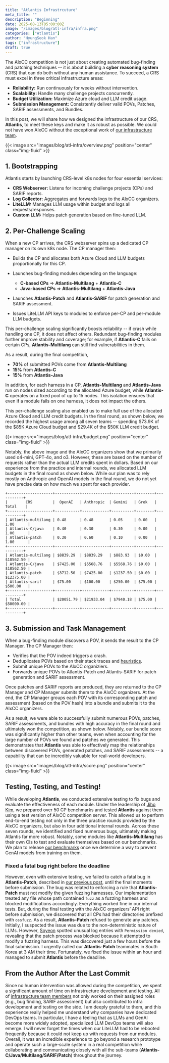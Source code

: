 ```yaml
---
title: "Atlantis Infrastrcuture"
meta_title: ""
description: "Beginning"
date: 2025-08-13T05:00:00Z
image: "/images/blog/atl-infra/infra.png"
categories: ["Atlantis"]
author: "HyungSeok Han"
tags: ["infrastructure"]
draft: true
---
```


The AIxCC competition is not just about creating automated bug-finding and patching techniques
-- it is about building a **cyber reasoning system** (CRS) that can do both without any human assistance.
To succeed, a CRS must excel in three critical infrastructure areas:
- **Reliability:** Run continuously for weeks without intervention.
- **Scalability:** Handle many challenge projects concurrently.
- **Budget Utilization:** Maximize Azure cloud and LLM credit usage.
- **Submission Management:** Consistently deliver valid POVs, Patches, SARIF assessments, and Bundles.

In this post, we will share how we designed the infrastructure of our CRS, **Atlantis**, to meet these keys and make it as robust as possible.
We could not have won AIxCC without the exceptional work of [our infrastructure team](/authors/#team-infra).

{{< image src="images/blog/atl-infra/overview.png" position="center" class="img-fluid" >}}

## 1. Bootstrapping

Atlantis starts by launching CRS-level k8s nodes for four essential services:
- **CRS Webserver:** Listens for incoming challenge projects (CPs) and SARIF reports.
- **Log Collector:** Aggregates and forwards logs to the AIxCC organizers.
- **LiteLLM:** Manages LLM usage within budget and logs all requests/responses.
- **Custom LLM:** Helps patch generation based on fine-tuned LLM.

## 2. Per-Challenge Scaling

When a new CP arrives, the CRS webserver spins up a dedicated CP manager on its own k8s node. 
The CP manager then:
- Builds the CP and allocates both Azure Cloud and LLM budgets proportionally for this CP.
- Launches bug-finding modules depending on the language:
    - **C-based CPs** => **Atlantis-Multilang** + **Atlantis-C** 
    - **Java-based CPs** => **Atlantis-Multilang** + **Atlantis-Java**

- Launches **Atlantis-Patch** and **Atlantis-SARIF** for patch generation and SARIF assessment.
- Issues LiteLLM API keys to modules to enforce per-CP and per-module LLM budgets.

This per-challenge scaling significantly boosts reliability
-- if crash while handling one CP, it does not affect others.
Redundant bug-finding modules further improve stability and coverage;
for example, if **Atlantis-C** fails on certain CPs, **Atlantis-Multilang** can still find vulnerabilities in them.

As a result, during the final competition, 
- **70%** of submitted POVs come from **Atlantis-Multilang**
- **15%** from **Atlantis-C**
- **15%** from **Atlantis-Java**

In addition, for each harness in a CP, **Atlantis-Multilang** and **Atlantis-Java** run on nodes sized according to the allocated Azure budget,
while **Atlantis-C** operates on a fixed pool of up to 15 nodes.
This isolation ensures that even if a module fails on one harness, it does not impact the others.

This per-challenge scaling also enabled us to make full use of the allocated Azure Cloud and LLM credit budgets.
In the final round, as shown below, we recorded the highest usage among all seven teams
-- spending $73.9K of the $85K Azure Cloud budget and $29.4K of the $50K LLM credit budget.

{{< image src="images/blog/atl-infra/budget.png" position="center" class="img-fluid" >}}

Notably, the above image and the AIxCC organizers show that we primarily used o4-mini, GPT-4o, and o3.
However, these are based on the number of requests rather than the actual LLM credits spent in dollars.
Based on our experience from the practice and internal rounds, we allocated LLM budgets in the final round as shown below.
While our plan was to rely mostly on Anthropic and OpenAI models in the final round,
we do not yet have precise data on how much we spent for each provider.

```
+--------------------+-----------+------------+----------+--------+-----------+
|        CRS         |  OpenAI   | Anthropic  | Gemini   | Grok   |  Total    |
+--------------------+-----------+------------+----------+--------+-----------+
| Atlantis-multilang | 0.48      | 0.48       | 0.05     | 0.00   | 1.00      |
| Atlantis-C/java    | 0.40      | 0.30       | 0.30     | 0.00   | 1.00      |
| Atlantis-patch     | 0.30      | 0.60       | 0.10     | 0.00   | 1.00      |
+--------------------+-----------+------------+----------+--------+-----------+
| Atlantis-multilang | $8839.29  | $8839.29   | $883.93  | $0.00  | $18562.50 |
| Atlantis-C/java    | $7425.00  | $5568.76   | $5568.76 | $0.00  | $18562.50 |
| Atlantis-patch     | $3712.50  | $7425.00   | $1237.50 | $0.00  | $12375.00 |
| Atlantis-sarif     | $75.00    | $100.00    | $250.00  | $75.00 | $500.00   |
+--------------------+-----------+------------+----------+--------+-----------+
| Total              | $20051.79 | $21933.04  | $7940.18 | $75.00 | $50000.00 |
+--------------------+-----------+------------+----------+--------+-----------+
```

## 3. Submission and Task Management

When a bug-finding module discovers a POV, it sends the result to the CP Manager.
The CP Manager then:
- Verifies that the POV indeed triggers a crash.
- Deduplicates POVs based on their stack traces and [heuristics](https://github.com/Team-Atlanta/aixcc-afc-atlantis/blob/main/example-crs-webservice/cp_manager/cp_manager/pov_dedup.py).
- Submit unique POVs to the AIxCC organiziers.
- Forwards unique POVs to Atlantis-Patch and Atlantis-SARIF for patch generation and SARIF assessment.

Once patches and SARIF reports are produced, they are returned to the CP Manager and CP Manager submits them to the AIxCC organizers.
At the end, the CP Manager groups each POV with its corresponding patch and assessment (based on the POV hash) into a bundle and submits it to the AIxCC organizers.

As a result, we were able to successfully submit numerous POVs, patches, SARIF assessments, and bundles with high accuracy in the final round
and ultimately won the competition, as shown below.
Notably, our bundle score was significantly higher than other teams, even when accounting for the large number of POVs we found and patches we generated.
This demonstrates that **Atlantis** was able to effectively map the relationships between discovered POVs, generated patches, and SARIF assessments
-- a capability that can be incredibly valuable for real-world developers.

{{< image src="images/blog/atl-infra/score.png" position="center" class="img-fluid" >}}

## Testing, Testing, and Testing!
While developing **Atlantis**, we conducted extensive testing to fix bugs and evaluate the effectiveness of each module.
Under the leadership of [Jiho Kim](/authors/jiho-kim), we prepared over 50 CP benchmarks and tested **Atlantis** against them using a test version of AIxCC competition server.
This allowed us to perform end-to-end testing not only in the three practice rounds provided by the AIxCC organizers, but also in four additional internal rounds.
Across these seven rounds, we identified and fixed numerous bugs, ultimately making Atlantis far more robust.
Notably, some modules like **Atlantis-Multilang** has their own CIs to test and evaluate themselves based on our benchmarks.
We plan to release [our benchmarks](https://github.com/Team-Atlanta/aixcc-afc-benchmark/tree/main/projects/aixcc)
once we determine a way to prevent GenAI models from training on them.

### Fixed a fatal bug right before the deadline
However, even with extensive testing, we failed to catch a fatal bug in **Atlantis-Patch**, described in [our previous post](/blog/post-afc/), until the final moments before submission.
The bug was related to enforcing a rule that **Atlantis-Patch** must not modify the given fuzzing harnesses.
Our implementation treated any file whose path contained `fuzz` as a fuzzing harness and blocked modifications accordingly.
Everything worked fine in our internal tests.
But, during the final testing with the AIxCC organizers’ API right before submission, we discovered that all CPs had their directories prefixed with `ossfuzz`. 
As a result, **Atlantis-Patch** refused to generate any patches.
Initially, I suspected the issue was due to the non-deterministic nature of LLMs.
However, [Soyeon](/authors/soyeon-park) spotted unusual log entries with `Permission denied`, revealing that the patch process was blocked because it attempted to modify a fuzzing harness.
This was discovered just a few hours before the final submission.
I urgently called our **Atlantis-Patch** teammates in South Korea at 3 AM their time.
Fortunately, we fixed the issue within an hour and managed to submit **Atlantis** before the deadline.

## From the Author After the Last Commit
Since no human intervention was allowed during the competition, we spent a significant amount of time on infrastructure development and testing.
All of [infrastructure team members](/authors/#team-infra) not only worked on their assigned roles (e.g., bug finding, SARIF assessment) but also contributed to infra development and testing on the side.
I am deeply grateful to them, and this experience really helped me understand why companies have dedicated DevOps teams.
In particular, I have a feeling that as LLMs and GenAI become more widely adopted, specialized LLM DevOps teams will also emerge.
I will never forget the times when our LiteLLM had to be rebooted frequently because it could not keep up with requests from our modules.
Overall, it was an incredible experience to go beyond a research prototype and operate such a large-scale system in a real competition while collaborating and communicating closely with all the sub-teams (**Atlantis-C/Java/Multilang/SARIF/Patch**) throughout the journey.

